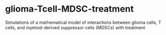 # glioma-Tcell-MDSC-treatment
Simulations of a mathematical model of interactions between glioma cells, T cells, and myeloid-derived suppressor cells (MDSCs) with treatment
